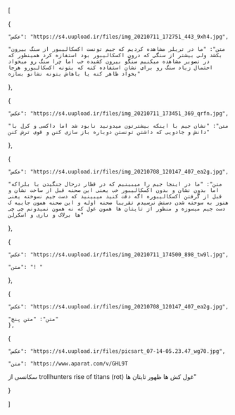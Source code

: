 [

  {

    "عکس": "https://s4.uupload.ir/files/img_20210711_172751_443_9xh4.jpg",

    "متن": "ما در تریلر مشاهده کردیم که جیم تونست اکسکالیبور از سنگ بیرون بکشد ولی بیشتر از سنگی که درون اکسکالیبور بود استفازه کرد همینطور که در تصویر مشاهده میکنیم سنگو بیرون کشیده خب اما چرا سنگ رو میخواد احتمال زیاد سنگ رو برای نشان استفاده کنه که بتونه اکسکالبورو هرجا بخواد ظاهر کنه یا باهاش بتونه نشانو بسازه"

  },

  {

    "عکس": "https://s4.uupload.ir/files/img_20210711_173451_369_qrfn.jpg",

    "متن": "نشان جیم با اینکه بیشترتون میدونید نابود شد اما داکسی و کرل با دانش و جادویی که داشتن تونستن دوباره باز سازی کنن و قوی ترش کنن"

  },

  {

    "عکس": "https://s4.uupload.ir/files/img_20210708_120147_407_ea2g.jpg",

    "متن": "ما در اینجا جیم را میبینیم که در قطار درحال جنگیدن با بلراکه اما بدون نشان و بدون اکسکالیبور خب یعنی این صحنه قبل از ساخت نشان و قبل از گرفتن اکسکالیبوره اگه دقت کنید میبینید که دست جیم نسوخته یعنی هنوز به سوخته شدن دستش نرسیدم تقریبا صحنه اوله و این صحنه همون جاییه ک دست جیم میسوزه و منظور از تایتان ها همون غول که نه همون نمیدونم چی چی ها برلاک و ناری و اسکرلن"

  },

  {

    "عکس": "https://s4.uupload.ir/files/img_20210711_174500_898_tw9l.jpg",

    "متن": "! "

  },

  {

    "عکس": "https://s4.uupload.ir/files/img_20210708_120147_407_ea2g.jpg",

    "متن": "متن پنج"
    },

  {

    "عکس": "https://s4.uupload.ir/files/picsart_07-14-05.23.47_wg70.jpg",

    "متن": "https://www.aparat.com/v/GHL9T

سکانسی از trollhunters rise of titans (rot) غول کش ها ظهور تایتان ها"

  }

]

